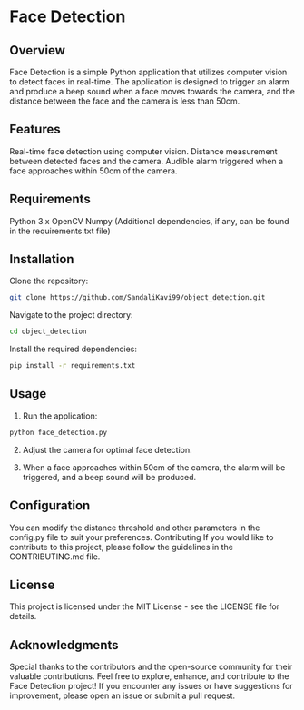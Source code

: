 
# Face Detection
## Overview
Face Detection is a simple Python application that utilizes computer vision to detect faces in real-time. The application is designed to trigger an alarm and produce a beep sound when a face moves towards the camera, and the distance between the face and the camera is less than 50cm.

## Features
Real-time face detection using computer vision.
Distance measurement between detected faces and the camera.
Audible alarm triggered when a face approaches within 50cm of the camera.

## Requirements
Python 3.x
OpenCV
Numpy
(Additional dependencies, if any, can be found in the requirements.txt file)

## Installation
Clone the repository:

``` bash
git clone https://github.com/SandaliKavi99/object_detection.git
 ```
Navigate to the project directory:

``` bash
cd object_detection
```
Install the required dependencies:

``` bash
pip install -r requirements.txt
```
## Usage
1. Run the application:

``` bash
python face_detection.py
```
2. Adjust the camera for optimal face detection.

3. When a face approaches within 50cm of the camera, the alarm will be triggered, and a beep sound will be produced.

## Configuration
You can modify the distance threshold and other parameters in the config.py file to suit your preferences.
Contributing
If you would like to contribute to this project, please follow the guidelines in the CONTRIBUTING.md file.

## License
This project is licensed under the MIT License - see the LICENSE file for details.

## Acknowledgments
Special thanks to the contributors and the open-source community for their valuable contributions.
Feel free to explore, enhance, and contribute to the Face Detection project! If you encounter any issues or have suggestions for improvement, please open an issue or submit a pull request.


